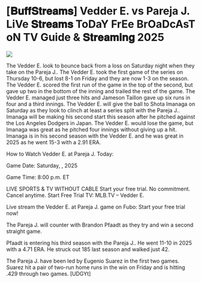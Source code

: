 # [𝐁𝐮𝐟𝐟𝐒𝐭𝐫𝐞𝐚𝐦𝐬] Vedder E. vs Pareja J. LiVe 𝐒𝐭𝐫𝐞𝐚𝐦𝐬 ToDaY FrEe BrOaDcAsT oN TV Guide & 𝐒𝐭𝐫𝐞𝐚𝐦𝐢𝐧𝐠  2025  
  
  
[![](https://i.imgur.com/qSNzIqt.png)](https://movie.rssnews.media/xuSUMzV.php)  
  
The Vedder E. look to bounce back from a loss on Saturday night when they take on the Pareja J.. The Vedder E. took the first game of the series on Thursday 10-6, but lost 8-1 on Friday and they are now 1-3 on the season. The Vedder E. scored the first run of the game in the top of the second, but gave up two in the bottom of the inning and trailed the rest of the game. The Vedder E. managed just three hits and Jameson Taillon gave up six runs in four and a third innings. The Vedder E. will give the ball to Shota Imanaga on Saturday as they look to clinch at least a series split with the Pareja J.. Imanaga will be making his second start this season after he pitched against the Los Angeles Dodgers in Japan. The Vedder E. would lose the game, but Imanaga was great as he pitched four innings without giving up a hit. Imanaga is in his second season with the Vedder E. and he was great in 2025 as he went 15-3 with a 2.91 ERA.

How to Watch Vedder E. at Pareja J. Today:

Game Date: Saturday, , 2025

Game Time: 8:00 p.m. ET

LIVE SPORTS & TV WITHOUT CABLE
Start your free trial. No commitment. Cancel anytime.
Start Free Trial
TV: MLB.TV – Vedder E.

Live stream the Vedder E. at Pareja J. game on Fubo: Start your free trial now!

The Pareja J. will counter with Brandon Pfaadt as they try and win a second straight game.

Pfaadt is entering his third season with the Pareja J.. He went 11-10 in 2025 with a 4.71 ERA. He struck out 185 last season and walked just 42.

The Pareja J. have been led by Eugenio Suarez in the first two games. Suarez hit a pair of two-run home runs in the win on Friday and is hitting .429 through two games. [UDGYt]
